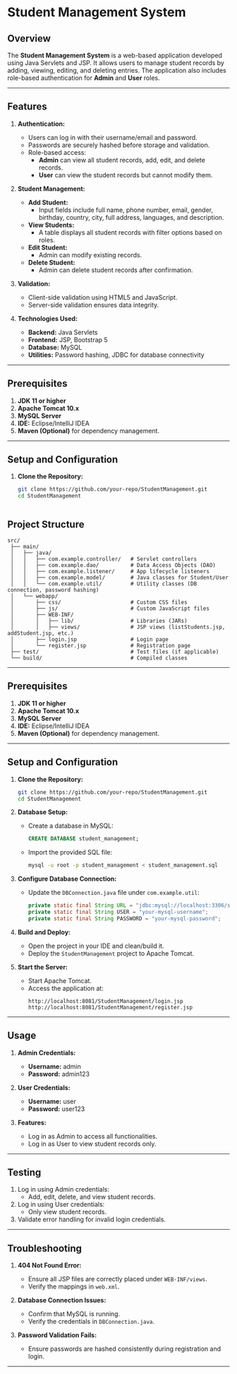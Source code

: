 # Student Management System

## Overview
The **Student Management System** is a web-based application developed using Java Servlets and JSP. It allows users to manage student records by adding, viewing, editing, and deleting entries. The application also includes role-based authentication for **Admin** and **User** roles.

---

## Features
1. **Authentication:**
   - Users can log in with their username/email and password.
   - Passwords are securely hashed before storage and validation.
   - Role-based access:
     - **Admin** can view all student records, add, edit, and delete records.
     - **User** can view the student records but cannot modify them.

2. **Student Management:**
   - **Add Student:**
     - Input fields include full name, phone number, email, gender, birthday, country, city, full address, languages, and description.
   - **View Students:**
     - A table displays all student records with filter options based on roles.
   - **Edit Student:**
     - Admin can modify existing records.
   - **Delete Student:**
     - Admin can delete student records after confirmation.

3. **Validation:**
   - Client-side validation using HTML5 and JavaScript.
   - Server-side validation ensures data integrity.

4. **Technologies Used:**
   - **Backend:** Java Servlets
   - **Frontend:** JSP, Bootstrap 5
   - **Database:** MySQL
   - **Utilities:** Password hashing, JDBC for database connectivity

---




## Prerequisites
1. **JDK 11 or higher**
2. **Apache Tomcat 10.x**
3. **MySQL Server**
4. **IDE:** Eclipse/IntelliJ IDEA
5. **Maven (Optional)** for dependency management.

---

## Setup and Configuration
1. **Clone the Repository:**
   ```bash
   git clone https://github.com/your-repo/StudentManagement.git
   cd StudentManagement



## Project Structure
```
src/
 ├── main/
 │   ├── java/
 │   │   ├── com.example.controller/   # Servlet controllers
 │   │   ├── com.example.dao/          # Data Access Objects (DAO)
 │   │   ├── com.example.listener/     # App lifecycle listeners
 │   │   ├── com.example.model/        # Java classes for Student/User
 │   │   └── com.example.util/         # Utility classes (DB connection, password hashing)
 │   └── webapp/
 │       ├── css/                      # Custom CSS files
 │       ├── js/                       # Custom JavaScript files
 │       ├── WEB-INF/
 │       │   ├── lib/                  # Libraries (JARs)
 │       │   ├── views/                # JSP views (listStudents.jsp, addStudent.jsp, etc.)
 │       ├── login.jsp                 # Login page
 │       └── register.jsp              # Registration page
 ├── test/                             # Test files (if applicable)
 └── build/                            # Compiled classes
```

---

## Prerequisites
1. **JDK 11 or higher**
2. **Apache Tomcat 10.x**
3. **MySQL Server**
4. **IDE:** Eclipse/IntelliJ IDEA
5. **Maven (Optional)** for dependency management.

---

## Setup and Configuration
1. **Clone the Repository:**
   ```bash
   git clone https://github.com/your-repo/StudentManagement.git
   cd StudentManagement
   ```

2. **Database Setup:**
   - Create a database in MySQL:
     ```sql
     CREATE DATABASE student_management;
     ```
   - Import the provided SQL file:
     ```bash
     mysql -u root -p student_management < student_management.sql
     ```

3. **Configure Database Connection:**
   - Update the `DBConnection.java` file under `com.example.util`:
     ```java
     private static final String URL = "jdbc:mysql://localhost:3306/student_management";
     private static final String USER = "your-mysql-username";
     private static final String PASSWORD = "your-mysql-password";
     ```

4. **Build and Deploy:**
   - Open the project in your IDE and clean/build it.
   - Deploy the `StudentManagement` project to Apache Tomcat.

5. **Start the Server:**
   - Start Apache Tomcat.
   - Access the application at:
     ```
     http://localhost:8081/StudentManagement/login.jsp
     http://localhost:8081/StudentManagement/register.jsp
     ```

---

## Usage
1. **Admin Credentials:**
   - **Username:** admin
   - **Password:** admin123

2. **User Credentials:**
   - **Username:** user
   - **Password:** user123

3. **Features:**
   - Log in as Admin to access all functionalities.
   - Log in as User to view student records only.

---

## Testing
1. Log in using Admin credentials:
   - Add, edit, delete, and view student records.
2. Log in using User credentials:
   - Only view student records.
3. Validate error handling for invalid login credentials.

---

## Troubleshooting
1. **404 Not Found Error:**
   - Ensure all JSP files are correctly placed under `WEB-INF/views`.
   - Verify the mappings in `web.xml`.

2. **Database Connection Issues:**
   - Confirm that MySQL is running.
   - Verify the credentials in `DBConnection.java`.

3. **Password Validation Fails:**
   - Ensure passwords are hashed consistently during registration and login.

---
